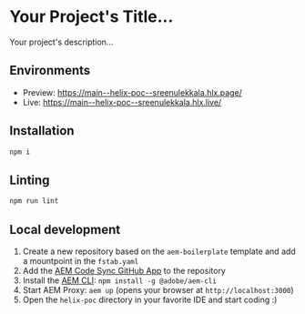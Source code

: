 # Your Project's Title...
Your project's description...

## Environments
- Preview: https://main--helix-poc--sreenulekkala.hlx.page/
- Live: https://main--helix-poc--sreenulekkala.hlx.live/

## Installation

```sh
npm i
```

## Linting

```sh
npm run lint
```

## Local development

1. Create a new repository based on the `aem-boilerplate` template and add a mountpoint in the `fstab.yaml`
1. Add the [AEM Code Sync GitHub App](https://github.com/apps/aem-code-sync) to the repository
1. Install the [AEM CLI](https://github.com/adobe/helix-cli): `npm install -g @adobe/aem-cli`
1. Start AEM Proxy: `aem up` (opens your browser at `http://localhost:3000`)
1. Open the `helix-poc` directory in your favorite IDE and start coding :)
